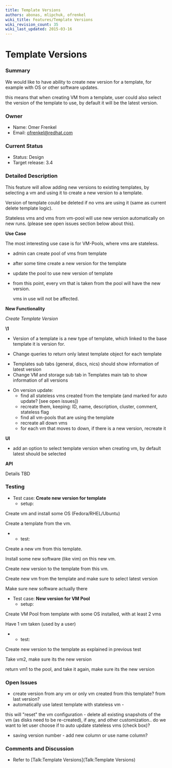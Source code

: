 ```yaml
---
title: Template Versions
authors: abonas, mlipchuk, ofrenkel
wiki_title: Features/Template Versions
wiki_revision_count: 35
wiki_last_updated: 2015-03-16
---
```


# Template Versions

### Summary

We would like to have ability to create new version for a template, for example with OS or other software updates.

this means that when creating VM from a template, user could also select the version of the template to use, by default it will be the latest version.

### Owner

*   Name: Omer Frenkel
*   Email: ofrenkel@redhat.com

### Current Status

*   Status: Design
*   Target release: 3.4

### Detailed Description

This feature will allow adding new versions to existing templates, by selecting a vm and using it to create a new version to a template.

Version of template could be deleted if no vms are using it (same as current delete template logic).

Stateless vms and vms from vm-pool will use new version automatically on new runs. (please see open issues section below about this).

**Use Case**

The most interesting use case is for VM-Pools, where vms are stateless.

*   admin can create pool of vms from template
*   after some time create a new version for the template
*   update the pool to use new version of template
*   from this point, every vm that is taken from the pool will have the new version.

      vms in use will not be affected.

**New Functionality**

*Create Template Version*

**\1**

*   Version of a template is a new type of template, which linked to the base template it is version for.

<!-- -->

*   Change queries to return only latest template object for each template

<!-- -->

*   Templates sub tabs (general, discs, nics) should show information of latest version
*   Change VM and storage sub tab in Templates main tab to show information of all versions

<!-- -->

*   On version update:
    -   find all stateless vms created from the template (and marked for auto update? [see open issues])
    -   recreate them, keeping: ID, name, description, cluster, comment, stateless flag
    -   find all vm-pools that are using the template
    -   recreate all down vms
    -   for each vm that moves to down, if there is a new version, recreate it

**UI**

*   add an option to select template version when creating vm, by default latest should be selected

**API**

Details TBD

### Testing

*   Test case: **Create new version for template**
    -   setup:

Create vm and install some OS (Fedora/RHEL/Ubuntu)

Create a template from the vm.

*   -   test:

Create a new vm from this template.

Install some new software (like vim) on this new vm.

Create new version to the template from this vm.

Create new vm from the template and make sure to select latest version

Make sure new software actually there

*   Test case: **New version for VM Pool**
    -   setup:

Create VM Pool from template with some OS installed, with at least 2 vms

Have 1 vm taken (used by a user)

*   -   test:

Create new version to the template as explained in previous test

Take vm2, make sure its the new version

return vm1 to the pool, and take it again, make sure its the new version

### Open Issues

*   create version from any vm or only vm created from this template? from last version?
*   automatically use latest template with stateless vm -

this will "reset" the vm configuration - delete all existing snapshots of the vm (as disks need to be re-created), if any, and other customization.. do we want to let user choose if to auto update stateless vms (check box)?

*   saving version number - add new column or use name column?

### Comments and Discussion

*   Refer to [Talk:Template Versions](Talk:Template Versions)
